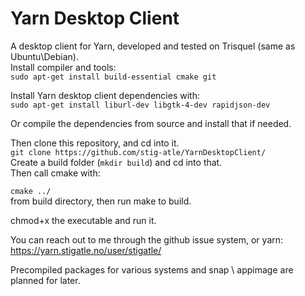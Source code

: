 # Yarn Desktop Client

A desktop client for Yarn, developed and tested on Trisquel (same as Ubuntu\Debian).  
Install compiler and tools:  
```sudo apt-get install build-essential cmake git```

Install Yarn desktop client dependencies with:  
```sudo apt-get install liburl-dev libgtk-4-dev rapidjson-dev```

Or compile the dependencies from source and install that if needed.  

Then clone this repository, and cd into it.  
```git clone https://github.com/stig-atle/YarnDesktopClient/```  
Create a build folder (```mkdir build```) and cd into that.  
Then call cmake with:  

```cmake ../```  
from build directory, then run make to build.  

chmod+x the executable and run it.  

You can reach out to me through the github issue system, or yarn:  
https://yarn.stigatle.no/user/stigatle/

Precompiled packages for various systems and snap \ appimage are planned for later.
